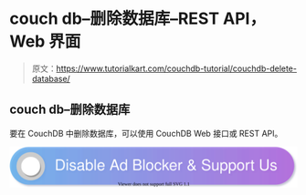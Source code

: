 # couch db–删除数据库–REST API，Web 界面

> 原文：<https://www.tutorialkart.com/couchdb-tutorial/couchdb-delete-database/>

## couch db–删除数据库

要在 CouchDB 中删除数据库，可以使用 CouchDB Web 接口或 REST API。

[![](img/925da31b32d6bc3827932f6c8afb11bb.png)](https://www.tutorialkart.com/)